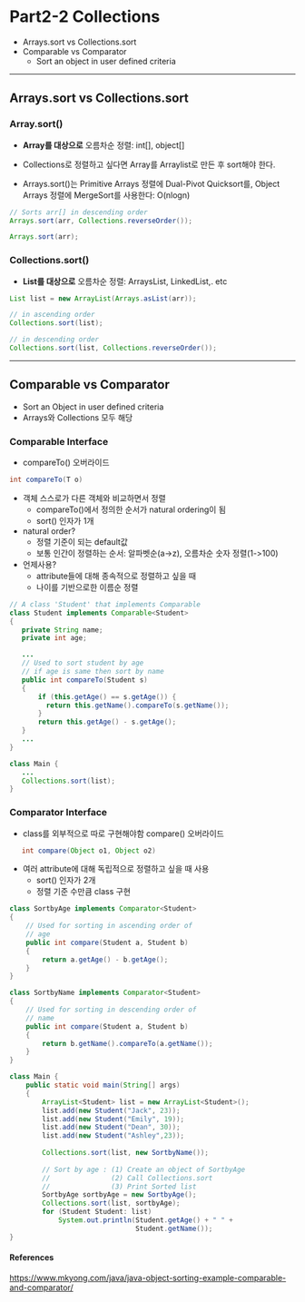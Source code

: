 # Part2-2 Collections
* Arrays.sort vs Collections.sort
* Comparable vs Comparator
  * Sort an object in user defined criteria

---------------------------------------------------------------

## Arrays.sort vs Collections.sort
### Array.sort()
* **Array를 대상으로** 오름차순 정렬: int[], object[]

* Collections로 정렬하고 싶다면 Array를 Arraylist로 만든 후 sort해야 한다.
* Arrays.sort()는 Primitive Arrays 정렬에 Dual-Pivot Quicksort를, Object Arrays 정렬에 MergeSort를 사용한다: O(nlogn) 

```java
// Sorts arr[] in descending order
Arrays.sort(arr, Collections.reverseOrder());

Arrays.sort(arr);
```
### Collections.sort()
* **List를 대상으로** 오름차순 정렬: ArraysList, LinkedList,. etc

```java
List list = new ArrayList(Arrays.asList(arr));

// in ascending order
Collections.sort(list);

// in descending order
Collections.sort(list, Collections.reverseOrder());
```

-----------------------------------------------------------------------------------
## Comparable vs Comparator
* Sort an Object in user defined criteria
* Arrays와 Collections 모두 해당
### Comparable Interface
* compareTo() 오버라이드 
```java
int compareTo(T o)
```

* 객체 스스로가 다른 객체와 비교하면서 정렬
    * compareTo()에서 정의한 순서가 natural ordering이 됨
    * sort() 인자가 1개
* natural order? 
    * 정렬 기준이 되는 default값 
    * 보통 인간이 정렬하는 순서: 알파벳순(a->z), 오름차순 숫자 정렬(1->100)
* 언제사용? 
    * attribute들에 대해 종속적으로 정렬하고 싶을 때  
    * 나이를 기반으로한 이름순 정렬

 ```java
// A class 'Student' that implements Comparable
class Student implements Comparable<Student>
{
    private String name;
    private int age;
 
    ...
    // Used to sort student by age 
    // if age is same then sort by name
    public int compareTo(Student s)
    {
        if (this.getAge() == s.getAge()) {
          return this.getName().compareTo(s.getName());
        }
        return this.getAge() - s.getAge();
    }
    ...
}

class Main {
    ...
    Collections.sort(list);
}
```

### Comparator Interface
* class를 외부적으로 따로 구현해야함 compare() 오버라이드 
```java
   int compare(Object o1, Object o2)
```

* 여러 attribute에 대해 독립적으로 정렬하고 싶을 때 사용 
    * sort() 인자가 2개
    * 정렬 기준 수만큼 class 구현

```java
class SortbyAge implements Comparator<Student>
{
    // Used for sorting in ascending order of
    // age
    public int compare(Student a, Student b)
    {
        return a.getAge() - b.getAge();
    }
}

class SortbyName implements Comparator<Student>
{
    // Used for sorting in descending order of
    // name
    public int compare(Student a, Student b)
    {
        return b.getName().compareTo(a.getName());
    }
}

class Main {
    public static void main(String[] args)
    {
        ArrayList<Student> list = new ArrayList<Student>();
        list.add(new Student("Jack", 23));
        list.add(new Student("Emily", 19));
        list.add(new Student("Dean", 30));
        list.add(new Student("Ashley",23));
        
        Collections.sort(list, new SortbyName());
        
        // Sort by age : (1) Create an object of SortbyAge
        //               (2) Call Collections.sort
        //               (3) Print Sorted list
        SortbyAge sortbyAge = new SortbyAge();
        Collections.sort(list, sortbyAge);  
        for (Student Student: list)
            System.out.println(Student.getAge() + " " +
                               Student.getName());     
}

```

#### References
https://www.mkyong.com/java/java-object-sorting-example-comparable-and-comparator/ 